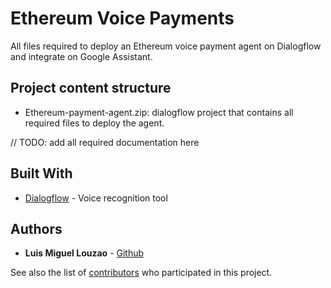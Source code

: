 # Ethereum Voice Payments

All files required to deploy an Ethereum voice payment agent on Dialogflow and integrate on Google Assistant.

## Project content structure

* Ethereum-payment-agent.zip: dialogflow project that contains all required files to deploy the agent.

// TODO: add all required documentation here


## Built With

* [Dialogflow](https://dialogflow.com) - Voice recognition tool

## Authors

* **Luis Miguel Louzao** -  [Github](https://github.com/MrLouzao)

See also the list of [contributors](https://github.com/MrLouzao/ethereum-voice/contributors) who participated in this project.